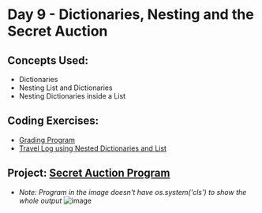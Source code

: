 # Day 9 - Dictionaries, Nesting and the Secret Auction

## Concepts Used:

- Dictionaries
- Nesting List and Dictionaries
- Nesting Dictionaries inside a List

## Coding Exercises:

- [Grading Program](<https://github.com/xialuna/100-Days-of-Python/blob/main/Beginner%20(Day%201-14)/Day%209%20-%20Secret%20Auction%20Program/Coding%20Exercises/gradingProgram.py>)
- [Travel Log using Nested Dictionaries and List](<https://github.com/xialuna/100-Days-of-Python/blob/main/Beginner%20(Day%201-14)/Day%209%20-%20Secret%20Auction%20Program/Coding%20Exercises/dictionary.py>)

## Project: [Secret Auction Program](<https://github.com/xialuna/100-Days-of-Python/blob/main/Beginner%20(Day%201-14)/Day%209%20-%20Secret%20Auction%20Program/Main%20Project/secretAuction.py>)

- _Note: Program in the image doesn't have os.system('cls') to show the whole output_
  ![image](https://github.com/xialuna/100-Days-of-Python/assets/115876263/30677b93-6db9-4d8d-9032-a031eaef90a0)
